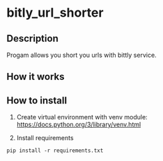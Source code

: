 # bitly_url_shorter

## Description

Progam allows you short you urls with bittly service.

## How it works

## How to install

1) Create virtual environment with venv module: https://docs.python.org/3/library/venv.html

2) Install requirements 

```
pip install -r requirements.txt
```
